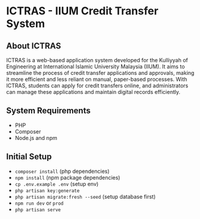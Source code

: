 # ICTRAS - IIUM Credit Transfer System

## About ICTRAS
ICTRAS is a web-based application system developed for the Kulliyyah of Engineering at International Islamic University Malaysia (IIUM). It aims to streamline the process of credit transfer applications and approvals, making it more efficient and less reliant on manual, paper-based processes. With ICTRAS, students can apply for credit transfers online, and administrators can manage these applications and maintain digital records efficiently.

## System Requirements

- PHP
- Composer
- Node.js and npm

## Initial Setup
- `composer install` (php dependencies)
- `npm install` (npm package dependencies)
- `cp .env.example .env` (setup env)
- `php artisan key:generate`
- `php artisan migrate:fresh --seed` (setup database first)
- `npm run dev` or `prod`
- `php artisan serve`